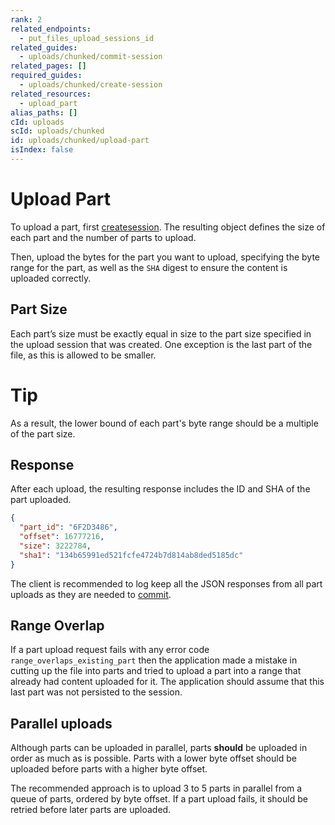```yaml
---
rank: 2
related_endpoints:
  - put_files_upload_sessions_id
related_guides:
  - uploads/chunked/commit-session
related_pages: []
required_guides:
  - uploads/chunked/create-session
related_resources:
  - upload_part
alias_paths: []
cId: uploads
scId: uploads/chunked
id: uploads/chunked/upload-part
isIndex: false
---
```

# Upload Part

To upload a part, first [createsession][createsession]. The resulting
object defines the size of each part and the number of parts to upload.

Then, upload the bytes for the part you want to upload, specifying the byte
range for the part, as well as the `SHA` digest to ensure the content is
uploaded correctly.

<Samples id="put_files_upload_sessions_id">

</Samples>

## Part Size

Each part’s size must be exactly equal in size to the part size specified in the
upload session that was created. One exception is the last part of the file, as
this is allowed to be smaller.

<Message>

# Tip

As a result, the lower bound of each part's byte range should be
a multiple of the part size.

</Message>

## Response

After each upload, the resulting response includes the ID and SHA of the part
uploaded.

```json
{
  "part_id": "6F2D3486",
  "offset": 16777216,
  "size": 3222784,
  "sha1": "134b65991ed521fcfe4724b7d814ab8ded5185dc"
}
```

<Message>

The client is recommended to log keep all the JSON responses from all part
uploads as they are needed to [commit][commit].

</Message>

## Range Overlap

If a part upload request fails with any error code
`range_overlaps_existing_part` then the application made a mistake in cutting up
the file into parts and tried to upload a part into a range that already had
content uploaded for it. The application should assume that this last part was not
persisted to the session.

## Parallel uploads

Although parts can be uploaded in parallel, parts **should** be uploaded in
order as much as is possible. Parts with a lower byte offset should be uploaded
before parts with a higher byte offset.

The recommended approach is to upload 3 to 5 parts in parallel from a queue
of parts, ordered by byte offset. If a part upload fails, it should be retried
before later parts are uploaded.

[commit]: g://uploads/chunked/commit-session

[createsession]: g://uploads/chunked/create-session

